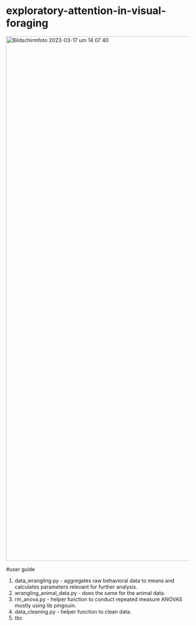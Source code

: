 # exploratory-attention-in-visual-foraging





<img width="1435" alt="Bildschirmfoto 2023-03-17 um 14 07 40" src="https://user-images.githubusercontent.com/54903919/225941761-df911125-d44e-469a-ac7c-ea1d58f58107.png">



#user guide 

1) data_wrangling.py            - aggregates raw behavioral data to means and calculates parameters relevant for further analysis.
2) wrangling_animal_data.py     - does the same for the animal data.
3) rm_anova.py                     - helper function to conduct repeated measure ANOVAS mostly using lib pingouin.   
4) data_cleaning.py                - helper function to clean data. 
5) tbc

  
